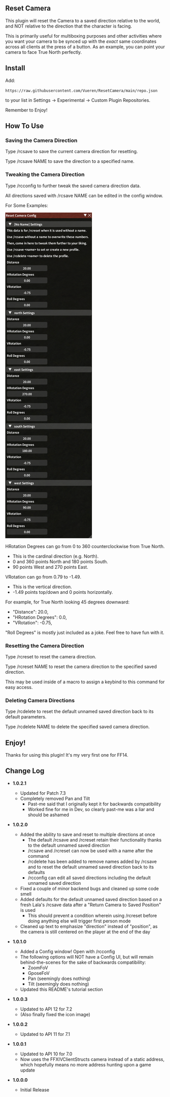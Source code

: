 ## Reset Camera

This plugin will reset the Camera to a saved direction relative to the world, and NOT relative to the direction that the character is facing.

This is primarily useful for multiboxing purposes and other activities where you want your camera to be synced up with the *exact* same coordinates across all clients at the press of a button. As an example, you can point your camera to face True North perfectly.

## Install

Add:

`https://raw.githubusercontent.com/Vueren/ResetCamera/main/repo.json`

to your list in Settings -> Experimental -> Custom Plugin Repositories.

Remember to Enjoy!

## How To Use

### Saving the Camera Direction

Type /rcsave to save the current camera direction for resetting.

Type /rcsave NAME to save the direction to a specified name.

### Tweaking the Camera Direction

Type /rcconfig to further tweak the saved camera direction data.

All directions saved with /rcsave NAME can be edited in the config window.

For Some Examples:

![Example Configuration](https://raw.githubusercontent.com/Vueren/ResetCamera/main/Data/ConfigExamples.png "Example Configuration")

HRotation Degrees can go from 0 to 360 counterclockwise from True North.
- This is the cardinal direction (e.g. North).
- 0 and 360 points North and 180 points South.
- 90 points West and 270 points East.

VRotation can go from 0.79 to -1.49.
- This is the vertical direction.
- -1.49 points top/down and 0 points horizontally.

For example, for True North looking 45 degrees downward:
- "Distance": 20.0,
- "HRotation Degrees": 0.0,
- "VRotation": -0.75,

"Roll Degrees" is mostly just included as a joke. Feel free to have fun with it.

### Resetting the Camera Direction

Type /rcreset to reset the camera direction.

Type /rcreset NAME to reset the camera direction to the specified saved direction.

This may be used inside of a macro to assign a keybind to this command for easy access.

### Deleting Camera Directions

Type /rcdelete to reset the default unnamed saved direction back to its default parameters.

Type /rcdelete NAME to delete the specified saved camera direction.

## Enjoy!

Thanks for using this plugin! It's my very first one for FF14.

## Change Log

- **1.0.2.1**
  - Updated for Patch 7.3
  - Completely removed Pan and Tilt
    - Past-me said that I originally kept it for backwards compatibility
    - Worked fine for me in Dev, so clearly past-me was a liar and should be ashamed


- **1.0.2.0**
  - Added the ability to save and reset to multiple directions at once
    - The default /rcsave and /rcreset retain their functionality thanks to the default unnamed saved direction
    - /rcsave and /rcreset can now be used with a name after the command
    - /rcdelete has been added to remove names added by /rcsave and to reset the default unnamed saved direction back to its defaults
    - /rcconfig can edit all saved directions including the default unnamed saved direction
  - Fixed a couple of minor backend bugs and cleaned up some code smell
  - Added defaults for the default unnamed saved direction based on a fresh Lala's /rcsave data after a "Return Camera to Saved Position" is used
    - This should prevent a condition wherein using /rcreset before doing anything else will trigger first person mode
  - Cleaned up text to emphasize "direction" instead of "position", as the camera is still centered on the player at the end of the day

- **1.0.1.0**
  - Added a Config window! Open with /rcconfig
  - The following options will NOT have a Config UI, but will remain behind-the-scenes for the sake of backwards compatibility:
    - ZoomFoV
    - GposeFoV
    - Pan (seemingly does nothing)
    - Tilt (seemingly does nothing)
  - Updated this README's tutorial section

- **1.0.0.3**
  - Updated to API 12 for 7.2
  - (Also finally fixed the icon image)

- **1.0.0.2**
  - Updated to API 11 for 7.1

- **1.0.0.1**
  - Updated to API 10 for 7.0
  - Now uses the FFXIVClientStructs camera instead of a static address, which hopefully means no more address hunting upon a game update

- **1.0.0.0**
  - Initial Release
